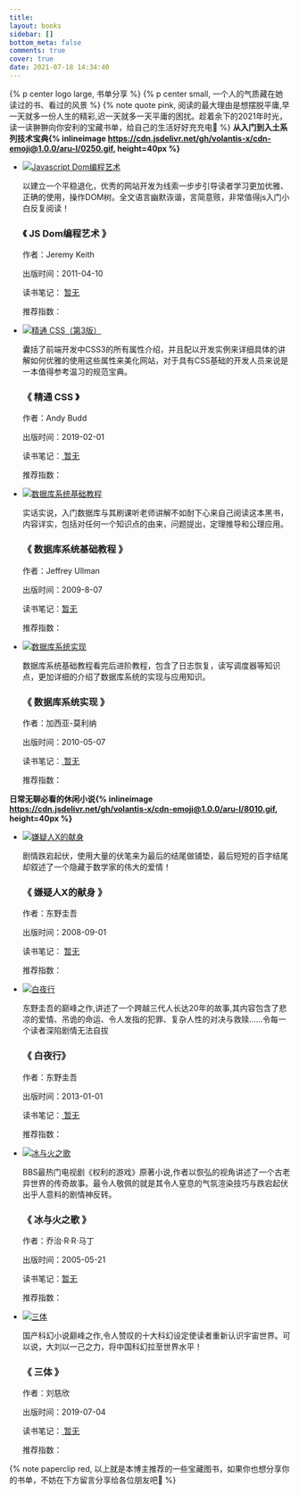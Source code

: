```yaml
---
title: 
layout: books
sidebar: []
bottom_meta: false
comments: true
cover: true
date: 2021-07-18 14:34:40
---
```

{% p center logo large, 书单分享 %}
{% p center small, 一个人的气质藏在她读过的书、看过的风景 %}
{% note quote pink, 阅读的最大理由是想摆脱平庸,早一天就多一份人生的精彩,迟一天就多一天平庸的困扰。趁着余下的2021年时光，读一读翀翀向你安利的宝藏书单，给自己的生活好好充充电💌 %}
**从入门到入土系列技术宝典{% inlineimage https://cdn.jsdelivr.net/gh/volantis-x/cdn-emoji@1.0.0/aru-l/0250.gif,  height=40px %}**

<div id="book">
        <div class="page">
            <ul class="content">
                <!-- 每个li标签内容代表一本书籍的所有信息 -->
                <li>
                    <div class="info">
                        <a href="https://book.douban.com/subject/6038371/" target="_blank" rel="noreferrer noopener"
                            class="book-container">
                            <div class="book" title="Javascript Dom编程艺术">
                                <img src="https://gitee.com/Langwenchong/figure-bed/raw/master/20210718205927.png" alt="Javascript Dom编程艺术">
                            </div>
                        </a>
                        <div class="info-card">
                            <div class="hidden-content">
                                <p class="text">以建立一个平稳退化，优秀的网站开发为线索一步步引导读者学习更加优雅、正确的使用，操作DOM树。全文语言幽默诙谐，言简意赅，非常值得js入门小白反复阅读！</p>
                            </div>
                            <h3>《 JS Dom编程艺术 》</h3>
                            <p>作者：Jeremy Keith</p>
                            <p>出版时间：2011-04-10</p>
                                <span>读书笔记：</span>
                                <a href="" target="_blank" rel="noopener noreferrer"> 暂无 </a>
                            <p>
                                <span>推荐指数：</span>
                                <span></span>
                                <!-- 推荐指数，多少个星星就有以下多少个i标签 -->
                                <i class='fas fa-star'></i><i class="fas fa-star"></i><i class="fas fa-star"></i><i
                                    class="fas fa-star"></i><i class="fas fa-star"></i>
                            </p>
                        </div>
                    </div>
                </li>
                <!-- 每个li标签内容代表一本书籍的所有信息 -->
                <li>
                    <div class="info"><a href="https://book.douban.com/subject/30450258/" target="_blank"
                            rel="noreferrer noopener" class="book-container">
                            <div class="book" title="精通 CSS（第3版）"><img src="https://gitee.com/Langwenchong/figure-bed/raw/master/20210718210343.png"
                                    alt="精通 CSS（第3版）"></div>
                        </a>
                        <div class="info-card">
                            <div class="hidden-content">
                                <p class="text">囊括了前端开发中CSS3的所有属性介绍，并且配以开发实例来详细具体的讲解如何优雅的使用这些属性来美化网站，对于具有CSS基础的开发人员来说是一本值得参考温习的规范宝典。</p>
                            </div>
                            <h3>《 精通 CSS 》</h3>
                            <p>作者：Andy Budd</p>
                            <p>出版时间：2019-02-01</p>
                            <span>读书笔记：</span><a href="javascript:;" target="" rel="noopener noreferrer"> 暂无 </a></p>
                            <p><span>推荐指数：</span><span></span><i class="fa fa-star"></i><i class="fa fa-star"></i><i
                                    class="fa fa-star"></i><i class="fa fa-star"></i><i class="fa fa-star"></i></p>
                        </div>
                    </div>
                </li>
                <li>
                    <div class="info"><a href="https://book.douban.com/subject/3923575/" target="_blank"
                            rel="noreferrer noopener" class="book-container">
                            <div class="book" title="数据库系统基础教程">
                                <img src="https://gitee.com/Langwenchong/figure-bed/raw/master/20210718211241.png" alt="数据库系统基础教程"></div>
                        </a>
                        <div class="info-card">
                            <div class="hidden-content">
                                <p class="text">实话实说，入门数据库与其刷课听老师讲解不如耐下心来自己阅读这本黑书，内容详实，包括对任何一个知识点的由来，问题提出，定理推导和公理应用。</p>
                            </div>
                            <h3>《 数据库系统基础教程 》</h3>
                            <p>作者：Jeffrey Ullman</p>
                            <p>出版时间：2009-8-07</p>
                            <span>读书笔记：</span><a href="javascript:;" target="" rel="noopener noreferrer">暂无</a></p>
                            <p><span>推荐指数：</span><span></span><i class="fa fa-star"></i><i class="fa fa-star"></i><i
                                    class="fa fa-star"></i><i class="fa fa-star"></i><i class="fa fa-star"></i></p>
                        </div>
                    </div>
                </li>
                <li>
                    <div class="info"><a href="https://book.douban.com/subject/4838430/"
                            target="_blank" rel="noreferrer noopener" class="book-container">
                            <div class="book" title="数据库系统实现">
                                <img src="https://gitee.com/Langwenchong/figure-bed/raw/master/20210719101210.png" alt="数据库系统实现"></div>
                        </a>
                        <div class="info-card">
                            <div class="hidden-content">
                                <p class="text">数据库系统基础教程看完后进阶教程，包含了日志恢复，读写调度器等知识点，更加详细的介绍了数据库系统的实现与应用知识。</p>
                            </div>
                            <h3>《 数据库系统实现 》</h3>
                            <p>作者：加西亚-莫利纳</p>
                            <p>出版时间：2010-05-07</p>
                            <span>读书笔记：</span><a href="javascript:;" target="" rel="noopener noreferrer"> 暂无 </a></p>
                            <p><span>推荐指数：</span><span></span><i class="fa fa-star"></i><i class="fa fa-star"></i><i
                                    class="fa fa-star"></i><i class="fa fa-star"></i></p>
                        </div>
                    </div>
                </li>
            </ul>
        </div>
    </div>
</div>

**日常无聊必看的休闲小说{% inlineimage https://cdn.jsdelivr.net/gh/volantis-x/cdn-emoji@1.0.0/aru-l/8010.gif,  height=40px %}**
<div id="book">
        <div class="page">
            <ul class="content">
                <!-- 每个li标签内容代表一本书籍的所有信息 -->
                <li>
                    <div class="info">
                        <a href="https://book.douban.com/subject/6038371/" target="_blank" rel="noreferrer noopener"
                            class="book-container">
                            <div class="book" title="嫌疑人X的献身">
                                <img src="https://gitee.com/Langwenchong/figure-bed/raw/master/20210719102345.png" alt="嫌疑人X的献身">
                            </div>
                        </a>
                        <div class="info-card">
                            <div class="hidden-content">
                                <p class="text">剧情跌宕起伏，使用大量的伏笔来为最后的结尾做铺垫，最后短短的百字结尾却叙述了一个隐藏于数学家的伟大的爱情！</p>
                            </div>
                            <h3>《 嫌疑人X的献身 》</h3>
                            <p>作者：东野圭吾</p>
                            <p>出版时间：2008-09-01</p>
                                <span>读书笔记：</span>
                                <a href="" target="_blank" rel="noopener noreferrer"> 暂无 </a>
                            <p>
                                <span>推荐指数：</span>
                                <span></span>
                                <!-- 推荐指数，多少个星星就有以下多少个i标签 -->
                                <i class='fas fa-star'></i><i class="fas fa-star"></i><i class="fas fa-star"></i><i
                                    class="fas fa-star"></i><i class="fas fa-star"></i>
                            </p>
                        </div>
                    </div>
                </li>
                <!-- 每个li标签内容代表一本书籍的所有信息 -->
                <li>
                    <div class="info"><a href="https://book.douban.com/subject/30450258/" target="_blank"
                            rel="noreferrer noopener" class="book-container">
                            <div class="book" title="白夜行"><img src="https://gitee.com/Langwenchong/figure-bed/raw/master/20210719102745.png"
                                    alt="白夜行"></div>
                        </a>
                        <div class="info-card">
                            <div class="hidden-content">
                                <p class="text">东野圭吾的巅峰之作,讲述了一个跨越三代人长达20年的故事,其内容包含了悲凉的爱情、吊诡的命运、令人发指的犯罪、复杂人性的对决与救赎……令每一个读者深陷剧情无法自拔</p>
                            </div>
                            <h3>《 白夜行》</h3>
                            <p>作者：东野圭吾</p>
                            <p>出版时间：2013-01-01</p>
                            <span>读书笔记：</span><a href="javascript:;" target="" rel="noopener noreferrer"> 暂无 </a></p>
                            <p><span>推荐指数：</span><span></span><i class="fa fa-star"></i><i class="fa fa-star"></i><i
                                    class="fa fa-star"></i><i class="fa fa-star"></i><i class="fa fa-star"></i></p>
                        </div>
                    </div>
                </li>
                <li>
                    <div class="info"><a href="https://book.douban.com/subject/3923575/" target="_blank"
                            rel="noreferrer noopener" class="book-container">
                            <div class="book" title="冰与火之歌">
                                <img src="https://gitee.com/Langwenchong/figure-bed/raw/master/20210719103203.png" alt="冰与火之歌"></div>
                        </a>
                        <div class="info-card">
                            <div class="hidden-content">
                                <p class="text">BBS最热门电视剧《权利的游戏》原著小说,作者以恢弘的视角讲述了一个古老异世界的传奇故事。最令人敬佩的就是其令人窒息的气氛渲染技巧与跌宕起伏出乎人意料的剧情神反转。</p>
                            </div>
                            <h3>《 冰与火之歌 》</h3>
                            <p>作者：乔治·R·R·马丁</p>
                            <p>出版时间：2005-05-21</p>
                            <span>读书笔记：</span><a href="javascript:;" target="" rel="noopener noreferrer">暂无</a></p>
                            <p><span>推荐指数：</span><span></span><i class="fa fa-star"></i><i class="fa fa-star"></i><i
                                    class="fa fa-star"></i><i class="fa fa-star"></i><i class="fa fa-star"></i></p>
                        </div>
                    </div>
                </li>
                <li>
                    <div class="info"><a href="https://book.douban.com/subject/4838430/"
                            target="_blank" rel="noreferrer noopener" class="book-container">
                            <div class="book" title="三体">
                                <img src="https://gitee.com/Langwenchong/figure-bed/raw/master/20210719103633.png" alt="三体"></div>
                        </a>
                        <div class="info-card">
                            <div class="hidden-content">
                                <p class="text">国产科幻小说巅峰之作,令人赞叹的十大科幻设定使读者重新认识宇宙世界。可以说，大刘以一己之力，将中国科幻拉至世界水平！</p>
                            </div>
                            <h3>《 三体 》</h3>
                            <p>作者：刘慈欣</p>
                            <p>出版时间：2019-07-04</p>
                            <span>读书笔记：</span><a href="javascript:;" target="" rel="noopener noreferrer"> 暂无 </a></p>
                            <p><span>推荐指数：</span><span></span><i class="fa fa-star"></i><i class="fa fa-star"></i><i
                                    class="fa fa-star"></i><i class="fa fa-star"></i><i class="fa fa-star"></i></p>
                        </div>
                    </div>
                </li>
            </ul>
        </div>
    </div>
</div>

{% note paperclip red, 以上就是本博主推荐的一些宝藏图书，如果你也想分享你的书单，不妨在下方留言分享给各位朋友吧🌹 %}